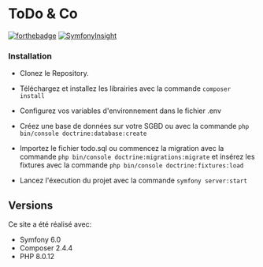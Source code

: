 # ToDo & Co

[![forthebadge](https://forthebadge.com/images/badges/built-with-love.svg)](http://forthebadge.com)
[![SymfonyInsight](https://insight.symfony.com/projects/6be206dd-88fe-48b9-9c3f-c69f46e1f5f0/big.svg)](https://insight.symfony.com/projects/6be206dd-88fe-48b9-9c3f-c69f46e1f5f0)

### Installation

- Clonez le Repository.

- Téléchargez et installez les librairies avec la commande ``composer install``

- Configurez vos variables d'environnement dans le fichier .env

- Créez une base de données sur votre SGBD ou avec la commande ``php bin/console doctrine:database:create``

- Importez le fichier todo.sql ou commencez la migration avec la commande ``php bin/console doctrine:migrations:migrate`` et insérez les fixtures avec la commande ``php bin/console doctrine:fixtures:load``

- Lancez l'éxecution du projet avec la commande ``symfony server:start``

## Versions

Ce site a été réalisé avec:
- Symfony 6.0
- Composer 2.4.4
- PHP 8.0.12
